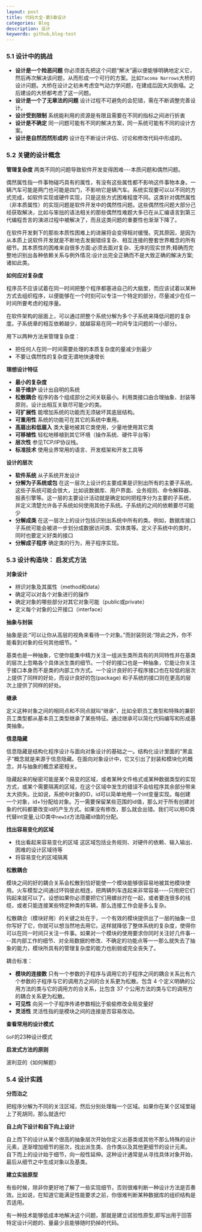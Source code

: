 ```yaml
---
layout: post
title: 代码大全-第5章设计
categories: Blog
description: 设计
keywords: github,blog-test
---
```


### 5.1 设计中的挑战

+ **设计是一个险恶问题** 你必须首先把这个问题“解决”遍以便能够明确地定义它，然后再次解决该问题，从而形成一个可行的方案。比如`Tacoma Narrows`大桥的设计问题。大桥在设计之初未考虑空气动力学问题，在建成后因大风倒塌。之后建设的大桥都考虑了这一问题。
+ **设计是一个了无章法的问题** 设计过程不可避免的会犯错，需在不断调整完善设计。
+ **设计受到限制** 系统能利用的资源是有限且需要在不同的指标之间进行折衷
+ **设计是不确定** 同一问题可能有不同的解决方案，同一系统可能有不同的设计方案。
+ **设计是自然而然形成的** 设计在不断设计评估、讨论和修改代码中形成的。

###  

### 5.2 关键的设计概念 

**管理复杂度** 两类不同的问题导致软件开发变得困难---本质问题和偶然问题。

偶然属性指一件事物碰巧具有的属性，有没有这些属性都不影响这件事物本身。一辆汽车可能是两门也可能是四门，不影响它是辆汽车。系统实现要可以以不同的方式完成，如软件实现或硬件实现，只是这些方式困难程度不同。这类针对偶然属性（非本质属性）的实现问题是软件开发中的偶然性问题。这些偶然性问题大部分己经获取解决，比如与笨拙的语法相关的那些偶然性难题大多已在从汇编语言到第三代编程吾言的演进过程中被解决了，而且这类问题的重要性也渐渐下降了。

在软件开发剩下的那些本质性困难上的进展将会变得相对缓慢。究其原因，是因为从本质上说软件开发就是不断地去发掘错综复杂、相互连接的整套世界概念的所有细节。其本质性的困难来自很多方面:必须去面对复杂、无序的现实世界;精确而完整地识别出各种依赖关系与例外情况:设计出完全正确而不是大致正确的解决方案;诸如此类。



**如何应对复杂度**

程序员不应该试着在同一时间把整个程序都塞进自己的大脑里，而应该试着以某种方式去组织程序，以便能够在一个时刻可以专注一个特定的部分，尽量减少在任一时间所要考虑的程序量。

在软件架构的层面上，可以通过把整个系统分解为多个子系统来降低问题的复杂度。子系统章的相互依赖越少，就越容易在同一时间专注问题的一小部分。

用下以两种方法来管理复杂度：

+ 把任何人在同一时间需要处理的本质复杂度的量减少到最少
+ 不要让偶然性的复杂度无谓地快速增长

**理想设计特征**

+ **最小的复杂度**
+ **易于维护** 设计出自明的系统
+ **松散耦合** 程序的各个组成部分之间关联最小。利用类接口由合理抽象、封装等原则，设计出相互关联尽可能少的类。
+ **可扩展性** 能增加系统的功能而无须破坏其底层结构。
+ **可重用性** 系统的功能可在其它的系统中重用。
+ **高扇出和低扇入** 类大量地被其它类使用，少量地使用其它类
+ **可移植性** 轻松地移植到其它环境（操作系统、硬件平台等）
+ **层次性** 参见TCP/IP协议栈。
+ **标准技术** 使用业界常用的语言、开发框架和开发工具等

**设计的层次**

+ **软件系统** 从子系统开发设计
+ **分解为子系统或包** 在这一层次上设计的主要成果是识别出所有的主要子系统。这些子系统可能会很大，比如说数据库、用户界面、业务规则、命令解释器、报表引擎等。这一层的主要设计活动就是确定如何把程序分为主要的子系统，并定义清楚允许各子系统如何使用其他子系统。子系统的之间的依赖要尽可能少
+ **分解成类** 在这一层次上的设计包括识别出系统中所有的类。例如，数据库接口子系统可能会被进一步划分成数据访问类、实体类等。定义子系统中的类时，同时也要定义好类的接口
+ **分解成子程序**  确定类的行为，用子程序实现。

### 5.3 设计构造块： 启发式方法

**对象设计**

+ 辨识对象及其属性（method和data）
+ 确定可以对各个对象进行的操作
+ 确定对象的哪些部分对其它对象可能（public或private）
+ 定义每个对象的公开接口（interface）

**抽象与封装**

抽象是说:“可以让你从高层的视角来看待一个对象。”而封装则说:“除此之外，你不能看到对象的任何其他细节。"

基类也是一种抽象，它使你能集中精力关注一组派生类所具有的共同特性并在基类的层次上忽略各个具体派生类的细节。一个好的接口也是一种抽象，它能让你关注于接口本身而不是类的内部工作方式。一个设计良好的子程序接口也在较低的层次上提供了同样的好处，而设计良好的包(package) 和子系统的接口则在更高的层次上提供了同样的好处。

**继承**

定义这种对象之间的相同点和不同点就叫“继承”，比如全职员工类型和特殊的兼职员工类型都从基本员工类型继承了某些特征。通过继承可以简化代码编写和形成基类抽象。

**信息隐藏**

信息隐藏是结构化程序设计与面向对象设计的基础之一。结构化设计里面的“黑盒子”概念就是来源于信息隐藏。在面向对象设计中，它又引出了封装和模块化的概念，并与抽象的概念紧密相关。

隐藏起来的秘密可能是某个易变的区域，或者某种文件格式或某种数据类型的实现方式，或某个需要隔离的区域，在这个区域中发生的错误不会给程序其余部分带来太大损失。比如说，系统中对象的ID，id可以简单地用一个int变量实现。每创建一个对象，id+1分配给对象。万一需要保留某些范围的id值，那么对于所有创建对象的代码都要改变id的产生方式。如果没有修改，那么就会出错。我们可以用ID类代替int变量,让ID类中`newId`方法隐藏id值的分配。

**找出容易变化的区域**

+ 找出看起来容易变化的区域  这区域包括业务规则、对硬件的依赖、输入输出、困难的设计区域待等
+ 将容易变化的区域隔离 

**松散耦合**

模块之间的好的耦合关系会松散到恰好能使一个模块能够很容易地被其他模块使用。火车模型之间通过环钩彼此相连，把两辆列车连起来非常容易----只用把它们钩起来就可以了。设想如果你必须要把它们用螺丝拧在一起，或者要连很多的线缆，或者只能连接某些特定种类的车辆，那么连接工作会是多么复杂。

松散耦合（模块好用）的关键之处在于，一个有效的模块提供出了一层的抽象一旦你写好了它，你就可以想当然地去用它。这样就降低了整体系统的复杂度，使得你可以在同一时间只关注一件事。如果对一个模块的使用要求你同时关注好几件事----其内部工作的细节、对全局数据的修改、不确定的功能点等一一那么就失去了抽象的能力，模块所具有的管理复杂度的能力也削弱或完全丧失了。

耦合标准：

+ **模块的连接数** 只有一个参数的子程序与调用它的子程序之间的耦合关系比有六个参数的子程序与它的调用方之间的合关系更为松散。包含 4 个定义明确的公用方法的类与它的调用方的合关系，比包含 37 个公用方法的类与它的调用方的耦合关系更为松散。
+ **可见性** 向另一个子程序传递参数相比于偷偷修改全局变量好
+ **灵活性** 灵活性指的是模块之间的连接是否容易改动。

**查看常用的设计模式** 

`GoF`的23种设计模式

**启发式方法的原则**

波利亚的《如何解题》

### 5.4 设计实践

**分而治之**

把程序分解为不同的关注区域，然后分别处理每一个区域。如果你在某个区域里碰上了死胡同，那么就迭代!

**自上向下设计和自下向上设计**

自上而下的设计从某个很高的抽象层次开始你定义出基类或其他不那么特殊的设计元素，逐渐增加细节的层次，找出派生类、合作类以及其他更细节的设计元素。
自下而上的设计始于细节，向一般性延伸。这种设计通常是从寻找具体对象开始，最后从细节之中生成对象以及基类。

**建立实验原型**

有些时候，除非你更好地了解了一些实现细节，否则很难判断一种设计方法是否奏效。比如说，在知道它能满足性能要求之前，你很难判断某种数据库的组织结构是否适用。

有一种技术能够低成本地解决这个问题，那就是建立试验性原型,即写出用于回答特定设计问题的、量最少且能够随时扔掉的代码。

